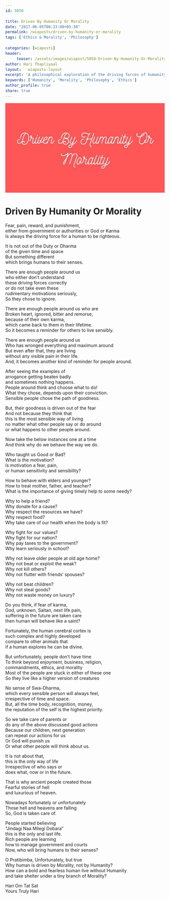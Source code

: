 ```yaml
--- 
id: 5050

title: Driven By Humanity Or Morality
date: "2017-06-05T08:33:00+05:30"
permalink: /wiaposts/driven-by-humanity-or-morality
tags: ['Ethics & Morality', 'Philosophy']    

categories: [wiaposts] 
header:
     teaser: /assets/images/wiapost/5050-Driven-By-Humanity-Or-Morality.jpg
author: Hari Thapliyaal 
layout:   wiaposts-layout
excerpt: 'A philosophical exploration of the driving forces of humanity and morality.' 
keywords: ['Humanity', 'Morality', 'Philosophy', 'Ethics']
author_profile: true 
share: true 
---
```


![Driven By Humanity Or Morality](/assets/images/wiapost/5050-Driven-By-Humanity-Or-Morality.jpg)     
   
# Driven By Humanity Or Morality
    
Fear, pain, reward, and punishment,     
either from government or authorities or God or Karma     
Is always the driving force for a human to be righteous.    
    
It is not out of the Duty or Dharma     
of the given time and space     
But something different     
which brings humans to their senses.    
    
There are enough people around us     
who either don’t understand     
these driving forces correctly     
or do not take even these     
rudimentary motivations seriously,     
So they chose to ignore.    
    
There are enough people around us who are     
Broken heart, ignored, bitter and remorse,     
because of their own karma,     
which came back to them in their lifetime.     
So it becomes a reminder for others to live sensibly.    
    
There are enough people around us     
Who has wronged everything and maximum around     
But even after that, they are living     
without any visible pain in their life.     
And, it becomes another kind of reminder for people around.    
    
After seeing the examples of     
arrogance getting beaten badly     
and sometimes nothing happens.     
People around think and choose what to do!     
What they chose, depends upon their conviction.     
Sensible people chose the path of goodness.    
    
But, their goodness is driven out of the fear     
And not because they think that     
this is the most sensible way of living     
no matter what other people say or do around     
or what happens to other people around.    
    
Now take the below instances one at a time     
And think why do we behave the way we do.    
    
Who taught us Good or Bad?     
What is the motivation?     
Is motivation a fear, pain,     
or human sensitivity and sensibility?    
    
How to behave with elders and younger?     
How to treat mother, father, and teacher?     
What is the importance of giving timely help to some needy?    
    
Why to help a friend?     
Why donate for a cause?     
Why respect the resources we have?     
Why respect food?     
Why take care of our health when the body is fit?    
    
Why fight for our values?     
Why fight for our nation?     
Why pay taxes to the government?     
Why learn seriously in school?    
    
Why not leave older people at old age home?     
Why not beat or exploit the weak?     
Why not kill others?     
Why not flutter with friends’ spouses?    
    
Why not beat children?     
Why not steal goods?     
Why not waste money on luxury?    
    
Do you think, if fear of karma,     
God, unknown, Saitan, next life pain,     
suffering in the future are taken care     
then human will behave like a saint?    
    
Fortunately, the human cerebral cortex is     
such complex and highly developed     
compare to other animals that     
if a human explores he can be divine.    
    
But unfortunately, people don’t have time     
To think beyond enjoyment, business, religion,     
commandments, ethics, and morality     
Most of the people are stuck in either of these one     
So they live like a higher version of creatures    
    
No sense of Swa-Dharma,     
which every sensible person will always feel,     
irrespective of time and space.     
But, all the time body, recognition, money,     
the reputation of the self is the highest priority.    
    
So we take care of parents or     
do any of the above discussed good actions     
Because our children, next generation     
can repeat our actions for us     
Or God will punish us     
Or what other people will think about us.    
    
It is not about that,     
this is the only way of life     
Irrespective of who says or     
does what, now or in the future.    
    
That is why ancient people created those     
Fearful stories of hell     
and luxurious of heaven.    
    
Nowadays fortunately or unfortunately     
Those hell and heavens are falling     
So, God is taken care of.    
    
People started believing     
“Jindagi Naa Milegi Dobara”     
this is the only and last life.     
Rich people are learning     
how to manage government and courts     
Now, who will bring humans to their senses?    
    
O Pratibimba, Unfortunately, but true     
Why human is driven by Morality, not by Humanity?     
How can a bold and fearless human live without Humanity     
and take shelter under a tiny branch of Morality?    
    
Hari Om Tat Sat     
Yours Truly Hari    
